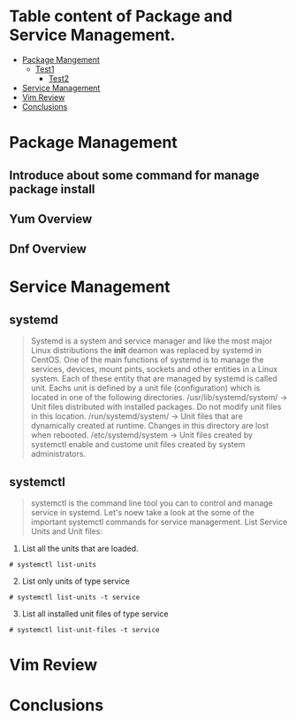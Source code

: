 # Table content of Package and Service Management.
- [Package Mangement](#package-management)
  * [Test1](#test1)
    + [Test2](#test2)
- [Service Management](#service-management)
- [Vim Review](#vim-review)
- [Conclusions](#conclusions)

# Package Management
## Introduce about some command for manage package install
## Yum Overview
## Dnf Overview
# Service Management
## systemd
> Systemd is a system and service manager and like the most major Linux distributions the **init** deamon was replaced by systemd in CentOS. One of the main functions of systemd is to manage the services, devices, mount pints, sockets and other entities in a Linux system. Each of these entity that are managed by systemd is called unit. Eachs unit is defined by a unit file (configuration) which is located in one of the following directories.
> /usr/lib/systemd/system/ -> Unit files distributed with installed packages. Do not modify unit files in this location.
> /run/systemd/system/ -> Unit files that are dynamically created at runtime. Changes in this directory are lost when rebooted.
> /etc/systemd/system -> Unit files created by systemctl enable and custome unit files created by system administrators.
> 
## systemctl
> systemctl is the command line tool you can to control and manage service in systemd. Let's noew take a look at the some of the important systemctl commands for service managerment.
List Service Units and Unit files:
1. List all the units that are loaded.
```
# systemctl list-units
```
2. List only units of type service
```
# systemctl list-units -t service
```
3. List all installed unit files of type service
```
# systemctl list-unit-files -t service
```
# Vim Review
# Conclusions
